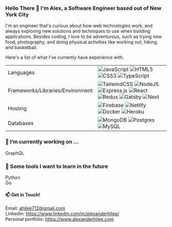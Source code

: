 ### Hello There 👋 I'm Alex, a Software Engineer based out of New York City

I'm an engineer that's curious about how web technologies work, and always exploring new solutions and techniques to use when building applications. Besides coding, I love to be adventurous, such as trying new food, photography, and doing physical activities like working out, hiking, and basketball.

Here's a list of what I've currently have experience with.

<table>
  <tr>
    <td>Languages</td>
    <td>
      <img alt="JavaScript" src="https://img.shields.io/badge/javascript%20-%23323330.svg?&style=for-the-badge&logo=javascript&logoColor=%23F7DF1E"/> 
      <img alt="HTML5" src="https://img.shields.io/badge/html5%20-%23E34F26.svg?&style=for-the-badge&logo=html5&logoColor=white"/> 
      <img alt="CSS3" src="https://img.shields.io/badge/css3%20-%231572B6.svg?&style=for-the-badge&logo=css3&logoColor=white"/>
      <img alt="TypeScript" src="https://img.shields.io/badge/typescript%20-%23323330.svg?&style=for-the-badge&logo=typescript&logoColor=blue"/> 
    </td>
  </tr>
  <tr>
    <td>Frameworks/Libraries/Environment</td>
    <td>
      <img alt="TailwindCSS" src="https://img.shields.io/badge/tailwindcss%20-%231572B6.svg?&style=for-the-badge&logo=tailwindcss&logoColor=white"/> 
      <img alt="NodeJS" src="https://img.shields.io/badge/nodejs%20-%2343853D.svg?&style=for-the-badge&logo=node.js&logoColor=white"/> 
      <img alt="Express.js" src="https://img.shields.io/badge/express%20-%23404d59.svg?&style=for-the-badge"/> 
      <img alt="React" src="https://img.shields.io/badge/react%20-%2320232a.svg?&style=for-the-badge&logo=react&logoColor=%2361DAFB"/> 
      <img alt="Redux" src="https://img.shields.io/badge/redux%20-%2320232a.svg?&style=for-the-badge&logo=redux&logoColor=blueviolet"/> 
      <img alt="Gatsby" src="https://img.shields.io/badge/gatsby-blueviolet?&style=for-the-badge&logo=gatsby&logoColor=white"/>
      <img alt="Next" src="https://img.shields.io/badge/next-black?&style=for-the-badge&logo=nexty&logoColor=white"/>
  </tr>
  <tr>
    <td>Hosting</td>
    <td>
      <img alt="Firebase" src="https://img.shields.io/badge/-Firebase-orange?&style=for-the-badge&logo=firebase&logoColor=white"/>
      <img alt="Netlify" src="https://img.shields.io/badge/-Netlify-turquoise?&style=for-the-badge&logo=netlify&logoColor=white"/>
      <img alt="Docker" src="https://img.shields.io/badge/-Docker-blue?&style=for-the-badge&logo=docker&logoColor=white"/>
      <img alt="Heroku" src="https://img.shields.io/badge/-Heroku-blueviolet?&style=for-the-badge&logo=heroku&logoColor=white"/>
    </td>
  </tr>
  <tr>
    <td>Databases</td>
    <td>
      <img alt="MongoDB" src ="https://img.shields.io/badge/MongoDB-%234ea94b.svg?&style=for-the-badge&logo=mongodb&logoColor=white"/> 
      <img alt="Postgres" src ="https://img.shields.io/badge/-Postgres-%23336791?&style=for-the-badge&logo=PostgreSQL&logoColor=white"/>
      <img alt="MySQL" src ="https://img.shields.io/badge/-MySQL-%23336791?&style=for-the-badge&logo=MySQL&logoColor=white"/>
    </td>
  </tr>
</table>


### 🔭 I’m currently working on ...
GraphQL

### 🌱 Some tools I want to learn in the future
Python
<br />
Go
<br />

#### 📫 Get in Touch!
Email: ahjlee712@gmail.com
<br />
LinkedIn: https://www.linkedin.com/in/alexanderhjlee/
<br />
Personal portfolio: https://www.alexanderhjlee.com
<!--
**acerslee/acerslee** is a ✨ _special_ ✨ repository because its `README.md` (this file) appears on your GitHub profile.

Here are some ideas to get you started:



- 👯 I’m looking to collaborate on ...
- 🤔 I’m looking for help with ...
- 💬 Ask me about ...
-->
